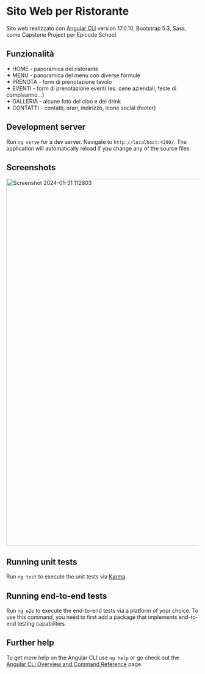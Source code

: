 # Sito Web per Ristorante

Sito web realizzato con [Angular CLI](https://github.com/angular/angular-cli) version 17.0.10, Bootstrap 5.3, Sass, come Capstone Project per Epicode School.

## Funzionalità

✦ HOME - panoramica del ristorante  
✦ MENU - panoramica del menu con diverse formule  
✦ PRENOTA - form di prenotazione tavolo  
✦ EVENTI - form di prenotazione eventi (es. cene aziendali, feste di compleanno...)  
✦ GALLERIA - alcune foto del cibo e dei drink  
✦ CONTATTI - contatti, orari, indirizzo, icone social (footer)

## Development server

Run `ng serve` for a dev server. Navigate to `http://localhost:4200/`. The application will automatically reload if you change any of the source files.

## Screenshots
<img width="959" alt="Screenshot 2024-01-31 112803" src="https://github.com/Deli-97/Capstone-Project/assets/140197572/7324d748-eaf9-46d1-9709-2253586bd278">


## Running unit tests

Run `ng test` to execute the unit tests via [Karma](https://karma-runner.github.io).

## Running end-to-end tests

Run `ng e2e` to execute the end-to-end tests via a platform of your choice. To use this command, you need to first add a package that implements end-to-end testing capabilities.

## Further help

To get more help on the Angular CLI use `ng help` or go check out the [Angular CLI Overview and Command Reference](https://angular.io/cli) page.
